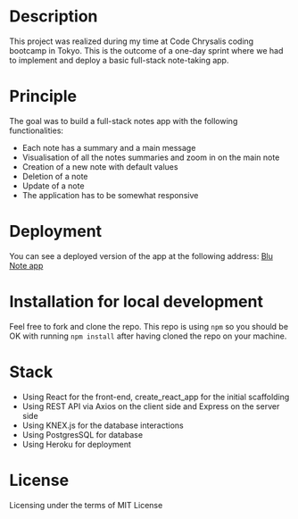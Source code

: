 # Description
This project was realized during my time at Code Chrysalis coding bootcamp in Tokyo.
This is the outcome of a one-day sprint where we had to implement and deploy a basic full-stack note-taking app.

# Principle
The goal was to build a full-stack notes app with the following functionalities:
* Each note has a summary and a main message
* Visualisation of all the notes summaries and zoom in on the main note
* Creation of a new note with default values
* Deletion of a note
* Update of a note
* The application has to be somewhat responsive

# Deployment
You can see a deployed version of the app at the following address:
[Blu Note app](https://blu-note-prod.herokuapp.com)

# Installation for local development
Feel free to fork and clone the repo.
This repo is using `npm` so you should be OK with running `npm install` after having cloned the repo on your machine.

# Stack
* Using React for the front-end, create_react_app for the initial scaffolding
* Using REST API via Axios on the client side and Express on the server side
* Using KNEX.js for the database interactions
* Using PostgresSQL for database
* Using Heroku for deployment

# License
Licensing under the terms of MIT License


